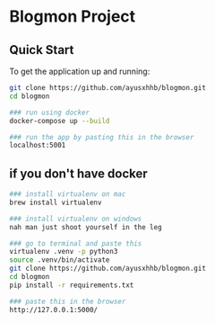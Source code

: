 # Blogmon Project

## Quick Start

To get the application up and running:

```bash
git clone https://github.com/ayusxhhb/blogmon.git
cd blogmon

### run using docker
docker-compose up --build

### run the app by pasting this in the browser 
localhost:5001
```

## if you don't have docker 
```bash
### install virtualenv on mac
brew install virtualenv

### install virtualenv on windows 
nah man just shoot yourself in the leg

### go to terminal and paste this
virtualenv .venv -p python3
source .venv/bin/activate 
git clone https://github.com/ayusxhhb/blogmon.git
cd blogmon
pip install -r requirements.txt

### paste this in the browser
http://127.0.0.1:5000/
```
